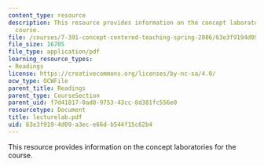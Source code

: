 ```yaml
---
content_type: resource
description: This resource provides information on the concept laboratories for the
  course.
file: /courses/7-391-concept-centered-teaching-spring-2006/63e3f9194d09a3ece66db544f15c62b4_lecturelab.pdf
file_size: 16705
file_type: application/pdf
learning_resource_types:
- Readings
license: https://creativecommons.org/licenses/by-nc-sa/4.0/
ocw_type: OCWFile
parent_title: Readings
parent_type: CourseSection
parent_uid: f7d41817-0ad8-9753-43cc-8d381fc556e0
resourcetype: Document
title: lecturelab.pdf
uid: 63e3f919-4d09-a3ec-e66d-b544f15c62b4
---
```

This resource provides information on the concept laboratories for the course.